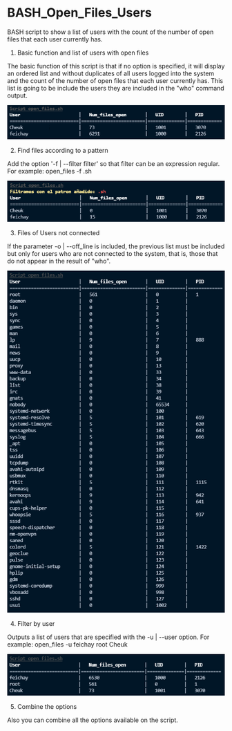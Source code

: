 # BASH_Open_Files_Users
BASH script to show a list of users with the count of the number of open files that each user currently has.

1. Basic function and list of users with open files

The basic function of this script is that if no option is specified, it will display an ordered list and without duplicates of all users
logged into the system and the count of the number of open files that each user currently has. This list is going to be include the users
they are included in the "who" command output.

![alt text](https://raw.githubusercontent.com/feichay10/BASH_Open_Files_Users/master/Default.png)

2. Find files according to a pattern

Add the option '-f | --filter filter' so that filter can be an expression regular. For example: open_files -f .sh

![alt text](https://raw.githubusercontent.com/feichay10/BASH_Open_Files_Users/master/Pattern.png)

3. Files of Users not connected

If the parameter -o | --off_line is included, the previous list must be included but only for users who are not connected to the system, 
that is, those that do not appear in the result of "who".

![alt text](https://raw.githubusercontent.com/feichay10/BASH_Open_Files_Users/master/Offline.png)

4. Filter by user

Outputs a list of users that are specified with the -u | --user option. For example: open_files -u feichay root Cheuk

![alt text](https://raw.githubusercontent.com/feichay10/BASH_Open_Files_Users/master/U_option.png)

5. Combine the options

Also you can combine all the options available on the script.
